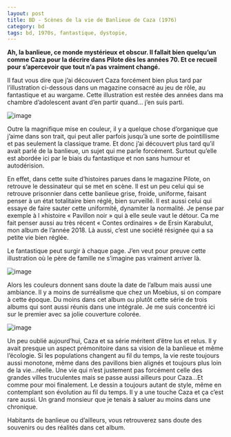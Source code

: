 ```yaml
---
layout: post
title: BD - Scènes de la vie de Banlieue de Caza (1976)
category: bd
tags: bd, 1970s, fantastique, dystopie, 
---
```


**Ah, la banlieue, ce monde mystérieux et obscur. Il fallait bien quelqu’un comme Caza pour la décrire dans Pilote dès les années 70. Et ce recueil pour s’apercevoir que tout n’a pas vraiment changé.**

Il faut vous dire que j’ai découvert Caza forcément bien plus tard par l’illustration ci-dessous dans un magazine consacré au jeu de rôle, au fantastique et au wargame. Cette illustration est restée des années dans ma chambre d’adolescent avant d’en partir quand… j’en suis parti.

![image](https://filedn.eu/llqi9IBxlYouGRXYG2xlROb/img/2020/caza1.jpg)

Outre la magnifique mise en couleur, il y a quelque chose d’organique que j’aime dans son trait, qui peut aller parfois jusqu’à une sorte de pointillisme et pas seulement la classique trame. Et donc j’ai découvert plus tard qu’il avait parlé de la banlieue, un sujet qui me parle forcément. Surtout qu’elle est abordée ici par le biais du fantastique et non sans humour et autodérision.

En effet, dans cette suite d’histoires parues dans le magazine Pilote, on retrouve le dessinateur qui se met en scène. Il est un peu celui qui se retrouve prisonnier dans cette banlieue grise, froide, uniforme, faisant penser à un état totalitaire bien réglé, bien surveillé. Il est aussi celui qui essaye de faire sauter cette uniformité, dynamiter la normalité. Je pense par exemple à l »histoire « Pavillon noir » qui à elle seule vaut le détour. Ca me fait penser aussi au très récent « Contes ordinaires » de Ersin Karabulut, mon album de l’année 2018. Là aussi, c’est une société résignée qui a sa petite vie bien réglée.

Le fantastique peut surgir à chaque page. J’en veut pour preuve cette illustration où le père de famille ne s’imagine pas vraiment arriver là.

![image](https://filedn.eu/llqi9IBxlYouGRXYG2xlROb/img/2020/cazabnalieue2.jpg)

Alors les couleurs donnent sans doute la date de l’album mais aussi une ambiance. Il y a moins de surréalisme que chez un Moebius, si on compare à cette époque. Du moins dans cet album ou plutôt cette série de trois albums qui sont aussi réunis dans une intégrale. Je me suis concentré ici sur le premier avec sa jolie couverture colorée.

![image](https://filedn.eu/llqi9IBxlYouGRXYG2xlROb/img/2020/cazabanlieue.jpg?w=325)

Un peu oublié aujourd’hui, Caza et sa série méritent d’être lus et relus. Il y avait presque un aspect prémonitoire dans sa vision de la banlieue et même l’écologie. Si les populations changent au fil du temps, la vie reste toujours aussi monotone, même dans des pavillons bien alignés et toujours plus loin de la vie…réelle. Une vie qui n’est justement pas forcément celle des grandes villes truculentes mais se passe aussi ailleurs pour Caza…Et comme pour moi finalement. Le dessin a toujours autant de style, même en contemplant son évolution au fil du temps. Il y a une touche Caza et ça c’est rare aussi. Un grand monsieur que je tenais à saluer au moins dans une chronique.

Habitants de banlieue ou d’ailleurs, vous retrouverez sans doute des souvenirs ou des réalités dans cet album.
